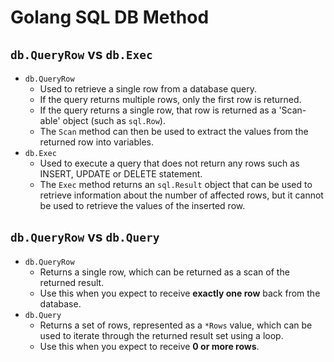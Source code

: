 # Golang SQL DB Method

## `db.QueryRow` vs `db.Exec`

- `db.QueryRow`
  - Used to retrieve a single row from a database query.
  - If the query returns multiple rows, only the first row is returned.
  - If the query returns a single row, that row is returned as a 'Scan-able' object (such as `sql.Row`).
  - The `Scan` method can then be used to extract the values from the returned row into variables.
- `db.Exec`
  - Used to execute a query that does not return any rows such as INSERT, UPDATE or DELETE statement.
  - The `Exec` method returns an `sql.Result` object that can be used to retrieve information about the number of affected rows, but it cannot be used to retrieve the values of the inserted row.

## `db.QueryRow` vs `db.Query`

- `db.QueryRow`
    - Returns a single row, which can be returned as a scan of the returned result. 
    - Use this when you expect to receive **exactly one row** back from the database.
- `db.Query`
    - Returns a set of rows, represented as a `*Rows` value, which can be used to iterate through the returned result set using a loop.
    - Use this when you expect to receive **0 or more rows**.